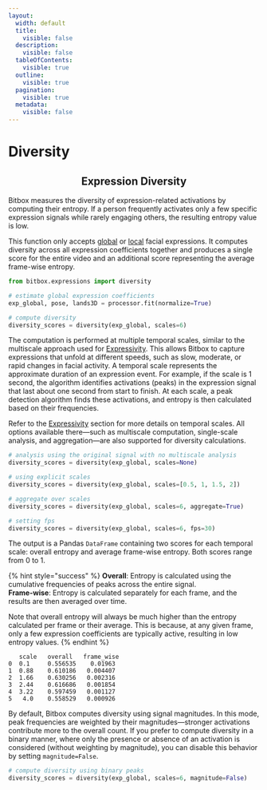 ```yaml
---
layout:
  width: default
  title:
    visible: false
  description:
    visible: false
  tableOfContents:
    visible: true
  outline:
    visible: true
  pagination:
    visible: true
  metadata:
    visible: false
---
```


# Diversity

<h2 align="center">Expression Diversity</h2>

Bitbox measures the diversity of expression-related activations by computing their entropy. If a person frequently activates only a few specific expression signals while rarely engaging others, the resulting entropy value is low.

This function only accepts [global](facial-expressions.md#expression-related-global-deformations) or [local](facial-expressions.md#localized-expression-units) facial expressions. It computes diversity across all expression coefficients together and produces a single score for the entire video and an additional score representing the average frame-wise entropy.

```python
from bitbox.expressions import diversity

# estimate global expression coefficients
exp_global, pose, lands3D = processor.fit(normalize=True)

# compute diversity
diversity_scores = diversity(exp_global, scales=6)
```

The computation is performed at multiple temporal scales, similar to the multiscale approach used for [Expressivity](expressivity.md). This allows Bitbox to capture expressions that unfold at different speeds, such as slow, moderate, or rapid changes in facial activity. A temporal scale represents the approximate duration of an expression event. For example, if the scale is 1 second, the algorithm identifies activations (peaks) in the expression signal that last about one second from start to finish. At each scale, a peak detection algorithm finds these activations, and entropy is then calculated based on their frequencies.&#x20;

Refer to the [Expressivity](expressivity.md) section for more details on temporal scales. All options available there—such as multiscale computation, single-scale analysis, and aggregation—are also supported for diversity calculations.

```python
# analysis using the original signal with no multiscale analysis
diversity_scores = diversity(exp_global, scales=None)

# using explicit scales
diversity_scores = diversity(exp_global, scales=[0.5, 1, 1.5, 2])

# aggregate over scales
diversity_scores = diversity(exp_global, scales=6, aggregate=True)

# setting fps
diversity_scores = diversity(exp_global, scales=6, fps=30)
```

The output is a Pandas `DataFrame` containing two scores for each temporal scale: overall entropy and average frame-wise entropy. Both scores range from 0 to 1.

{% hint style="success" %}
**Overall**: Entropy is calculated using the cumulative frequencies of peaks across the entire signal.\
**Frame-wise**: Entropy is calculated separately for each frame, and the results are then averaged over time.

Note that overall entropy will always be much higher than the entropy calculated per frame or their average. This is because, at any given frame, only a few expression coefficients are typically active, resulting in low entropy values.
{% endhint %}

```
   scale   overall   frame_wise
0  0.1     0.556535    0.01963
1  0.88    0.610186   0.004407
2  1.66    0.630256   0.002316
3  2.44    0.616686   0.001854
4  3.22    0.597459   0.001127
5   4.0    0.558529   0.000926
```

By default, Bitbox computes diversity using signal magnitudes. In this mode, peak frequencies are weighted by their magnitudes—stronger activations contribute more to the overall count. If you prefer to compute diversity in a binary manner, where only the presence or absence of an activation is considered (without weighting by magnitude), you can disable this behavior by setting `magnitude=False`.

```python
# compute diversity using binary peaks
diversity_scores = diversity(exp_global, scales=6, magnitude=False)
```
